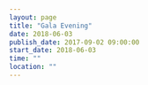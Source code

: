 ```yaml
---
layout: page
title: "Gala Evening"
date: 2018-06-03
publish_date: 2017-09-02 09:00:00
start_date: 2018-06-03
time: ""
location: ""
---
```


